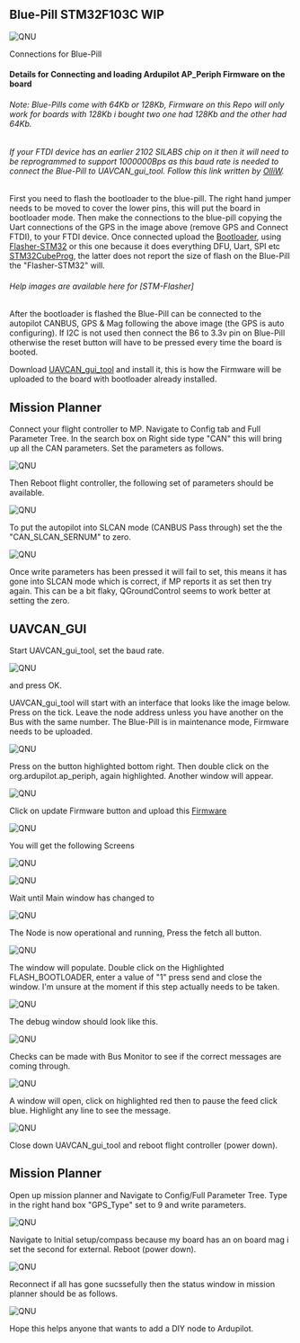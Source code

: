 

 ## Blue-Pill STM32F103C WIP

 ![QNU](/Blue-Pill_STM32F103/Images/Blue-Pill_Conn_GPS.jpg)

 Connections for Blue-Pill

 #### Details for Connecting and loading Ardupilot AP_Periph Firmware on the board

 ###### Note: Blue-Pills come with 64Kb or 128Kb, Firmware on this Repo will only work for boards with 128Kb i bought two one had 128Kb and the other had 64Kb.

 ###### If your FTDI device has an earlier 2102 SILABS chip on it then it will need to be reprogrammed to support 1000000Bps as this baud rate is needed to connect the Blue-Pill to UAVCAN_gui_tool. Follow this link written by [OlliW](https://www.rcgroups.com/forums/showpost.php?p=38571959&postcount=224).

First you need to flash the bootloader to the blue-pill. The right hand jumper needs to be moved to cover the lower pins, this will put the board in bootloader mode. Then make the connections to the blue-pill copying the Uart connections of the GPS in the image above (remove GPS and Connect FTDI), to your FTDI device. Once connected upload the [Bootloader](/Blue-Pill_STM32F103/Binaries/f103-GPS-Blue_bl.bin), using [Flasher-STM32](https://www.st.com/en/development-tools/flasher-stm32.html) or this one because it does everything DFU, Uart, SPI etc [STM32CubeProg](https://www.st.com/en/development-tools/stm32cubeprog.html), the latter does not report the size of flash on the Blue-Pill the "Flasher-STM32" will.

 ###### Help images are available here for [STM-Flasher]

After the bootloader is flashed the Blue-Pill can be connected to the autopilot CANBUS, GPS & Mag following the above image (the GPS is auto configuring).  If I2C is not used then connect the B6 to 3.3v pin on Blue-Pill otherwise the reset button will have to be pressed every time the board is booted.

Download [UAVCAN_gui_tool](https://uavcan.org/GUI_Tool/Overview/) and install it, this is how the Firmware will be uploaded to the board with bootloader already installed.

 ## Mission Planner

 Connect your flight controller to MP. Navigate to Config tab and Full Parameter Tree. In the search box on Right side type "CAN" this will bring up all the CAN parameters.
 Set the parameters as follows.

 ![QNU](/Blue-Pill_STM32F103/Images/MP_CAN_1.png)

 Then Reboot flight controller, the following set of parameters should be available.

 ![QNU](/Blue-Pill_STM32F103/Images/MP_CAN_2.png)

 To put the autopilot into SLCAN mode (CANBUS Pass through) set the the "CAN_SLCAN_SERNUM" to zero.

 ![QNU](/Blue-Pill_STM32F103/Images/MP_CAN_3.png)

 Once write parameters has been pressed it will fail to set, this means it has gone into SLCAN mode which is correct, if MP reports it as set then try again. This can be a bit flaky, QGroundControl seems to work better at setting the zero.

 ## UAVCAN_GUI

 Start UAVCAN_gui_tool, set the baud rate.

 ![QNU](/Blue-Pill_STM32F103/Images/CAN_GUI_1.png)

 and press OK.

 UAVCAN_gui_tool will start with an interface that looks like the image below.  Press on the tick. Leave the node address unless you have another on the Bus with the same number. The Blue-Pill is in maintenance mode, Firmware needs to be uploaded.

  ![QNU](/Blue-Pill_STM32F103/Images/CAN_GUI_2.png)

 Press on the button highlighted bottom right. Then double click on the org.ardupilot.ap_periph, again highlighted. Another window will appear.

  ![QNU](/Blue-Pill_STM32F103/Images/CAN_GUI_3.png)

 Click on update Firmware button and upload this [Firmware](/Blue-Pill_STM32F103/Binaries/f103-GPS-Blue.bin)

  ![QNU](/Blue-Pill_STM32F103/Images/CAN_GUI_4.png)

 You will get the following Screens

  ![QNU](/Blue-Pill_STM32F103/Images/CAN_GUI_5.png)

  ![QNU](/Blue-Pill_STM32F103/Images/CAN_GUI_6.png)

 Wait until Main window has changed to

  ![QNU](/Blue-Pill_STM32F103/Images/CAN_GUI_7.png)

 The Node is now operational and running, Press the fetch all button.

  ![QNU](/Blue-Pill_STM32F103/Images/CAN_GUI_8.png)

  The window will populate. Double click on the Highlighted FLASH_BOOTLOADER, enter a value of "1" press send and close the window. I'm unsure at the moment if this step actually needs to be taken.

 ![QNU](/Blue-Pill_STM32F103/Images/CAN_GUI_SWUPD_1.png)

 The debug window should look like this.

  ![QNU](/Blue-Pill_STM32F103/Images/CAN_GUI_SWUPD_2.png)

 Checks can be made with Bus Monitor to see if the correct messages are coming through.

  ![QNU](/Blue-Pill_STM32F103/Images/CAN_GUI_SWUPD_3.png)

  A window will open, click on highlighted red then to pause the feed click blue. Highlight any line to see the message.

 ![QNU](/Blue-Pill_STM32F103/Images/CAN_GUI_SWUPD_4.png)

 Close down UAVCAN_gui_tool and reboot flight controller (power down).

  ## Mission Planner

  Open up mission planner and Navigate to Config/Full Parameter Tree. Type in the right hand box "GPS_Type" set to 9 and write parameters.

  ![QNU](/Blue-Pill_STM32F103/Images/MP_GPS.png)

  Navigate to Initial setup/compass because my board has an on board mag i set the second for external. Reboot (power down).

  ![QNU](/Blue-Pill_STM32F103/Images/MP_MAG.png)

  Reconnect if all has gone sucssefully then the status window in mission planner should be as follows.

  ![QNU](/Blue-Pill_STM32F103/Images/MP_Status.png)

Hope this helps anyone that wants to add a DIY node to Ardupilot.
